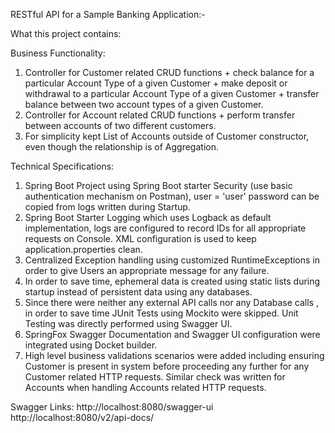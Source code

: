 RESTful API for a Sample Banking Application:-


What this project contains:

Business Functionality:
1. Controller for Customer related CRUD functions + check balance for a particular Account Type of a given Customer + make deposit or withdrawal to a particular Account Type of a given Customer + transfer balance between two account types of a given Customer.
2. Controller for Account related CRUD functions + perform transfer between accounts of two different customers.
3. For simplicity kept List of Accounts outside of Customer constructor, even though the relationship is of Aggregation.

Technical Specifications:
1. Spring Boot Project using Spring Boot starter Security (use basic authentication mechanism on Postman), user = 'user' password can be copied from logs written during Startup.
2. Spring Boot Starter Logging which uses Logback as default implementation, logs are configured to record IDs for all appropriate requests on Console. XML configuration is used to keep application.properties clean.
3. Centralized Exception handling using customized RuntimeExceptions in order to give Users an appropriate message for any failure.
4. In order to save time, ephemeral data is created using static lists during startup instead of persistent data using any databases.
5. Since there were neither any external API calls nor any Database calls , in order to save time JUnit Tests using Mockito were skipped. Unit Testing was directly performed using Swagger UI.
6. SpringFox Swagger Documentation and  Swagger UI configuration were integrated using Docket builder.
7. High level business validations scenarios were added including  ensuring Customer is present in system before proceeding any further for any Customer related HTTP requests. Similar check was written for Accounts when handling Accounts related HTTP requests. 





Swagger Links:
http://localhost:8080/swagger-ui
http://localhost:8080/v2/api-docs/


